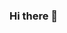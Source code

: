 ### Hi there 👋

<!--
**GhostTin/GhostTin** is a person that is still learning about coding. 👻

Here are some ideas to get you started:

- 🌱 I’m currently learning about coding and programing
- ⚡ Fun fact: I like pokémon
-->
